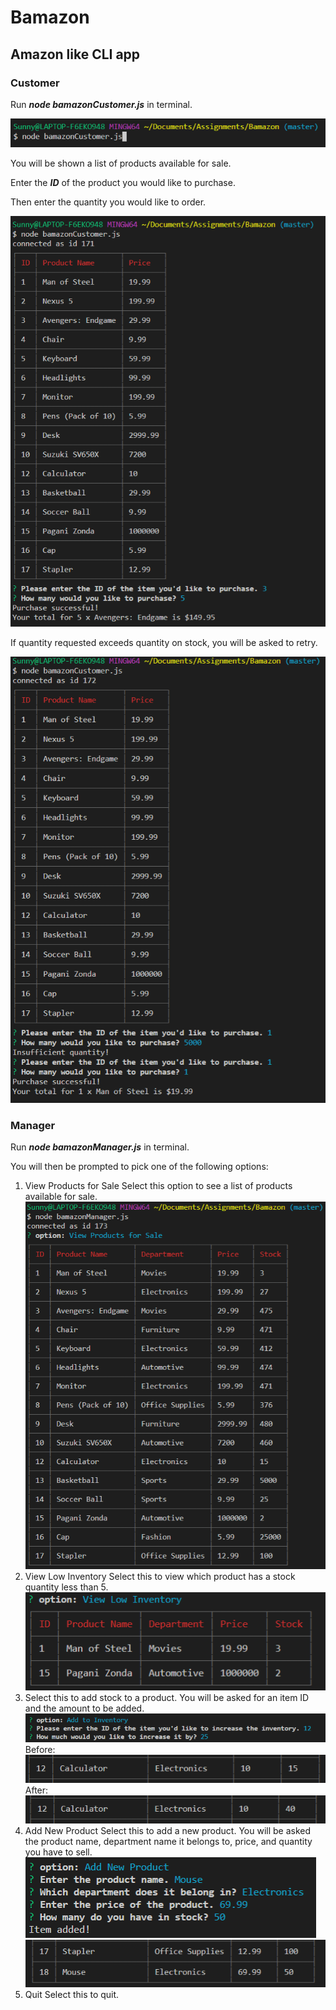 # Bamazon

## Amazon like CLI app

### Customer

Run **_node bamazonCustomer.js_** in terminal.

![](screenshots/cust1.PNG)

You will be shown a list of products available for sale.

Enter the **_ID_** of the product you would like to purchase.

Then enter the quantity you would like to order.

![](screenshots/cust2.PNG)

If quantity requested exceeds quantity on stock, you will be asked to retry.

![](screenshots/cust3.PNG)

### Manager

Run **_node bamazonManager.js_** in terminal.

You will then be prompted to pick one of the following options:

1. View Products for Sale
   Select this option to see a list of products available for sale.
   ![](screenshots/man3.PNG)
2. View Low Inventory
   Select this to view which product has a stock quantity less than 5.
   ![](screenshots/man4.PNG)
3. Select this to add stock to a product. You will be asked for an item ID and the amount to be added.
   ![](screenshots/man5.PNG)
   Before:
   ![](screenshots/man6.PNG)
   After:
   ![](screenshots/man7.PNG)
4. Add New Product
   Select this to add a new product. You will be asked the product name, department name it belongs to, price, and quantity you have to sell.
   ![](screenshots/man8.PNG)
   ![](screenshots/man9.PNG)
5. Quit
   Select this to quit.
